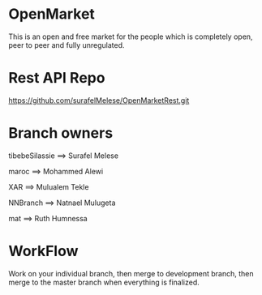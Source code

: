# OpenMarket
This is an open and free market for the people which is completely open, peer to peer and fully unregulated.

# Rest API Repo
https://github.com/surafelMelese/OpenMarketRest.git


# Branch owners

tibebeSilassie ==> Surafel Melese

maroc ==> Mohammed Alewi

XAR ==> Mulualem Tekle

NNBranch ==> Natnael Mulugeta

mat ==> Ruth Humnessa

# WorkFlow

Work on your individual branch, then merge to development branch, then merge to the master branch when everything is finalized.
